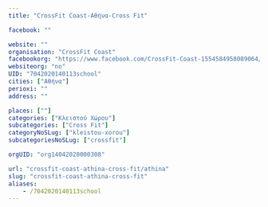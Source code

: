 ```yaml
---
title: "CrossFit Coast-Αθήνα-Cross Fit"

facebook: ""

website: ""
organisation: "CrossFit Coast"
facebookorg: "https://www.facebook.com/CrossFit-Coast-1554584958089064/"
websiteorg: "no"
UID: "7042020140113school"
cities: ["Αθήνα"]
perioxi: ""
address: ""

places: [""]
categories: ["Κλειστού Χώρου"]
subcategories: ["Cross Fit"]
categoryNoSLug: ["kleistou-xorou"]
subcategoriesNoSLug: ["crossfit"]

orgUID: "org14042020000308"

url: "crossfit-coast-athina-cross-fit/athina"
slug: "crossfit-coast-athina-cross-fit"
aliases:
    - /7042020140113school
---
```





